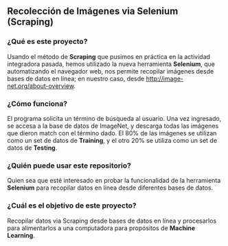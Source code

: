 ## Recolección de Imágenes via Selenium (Scraping)

### ¿Qué es este proyecto?

Usando el método de **Scraping** que pusimos en práctica en la actividad integradora pasada, hemos utilizado la nueva herramienta **Selenium**, que automatizando el navegador web, nos permite recopilar imágenes desde bases de datos en línea; en nuestro caso, desde http://image-net.org/about-overview.

### ¿Cómo funciona?

El programa solicita un término de búsqueda al usuario. Una vez ingresado, se accesa a la base de datos de ImageNet, y descarga todas las imágenes que dieron match con el término dado. El 80% de las imágenes se utilizan como un set de datos de **Training**, y el otro 20% se utiliza como un set de datos de **Testing**.

### ¿Quién puede usar este repositorio?

Quien sea que esté interesado en probar la funcionalidad de la herramienta **Selenium** para recopilar datos en línea desde diferentes bases de datos.

### ¿Cuál es el objetivo de este proyecto?

Recopilar datos via Scraping desde bases de datos en línea y procesarlos para alimentarlos a una computadora para propósitos de **Machine Learning**.
